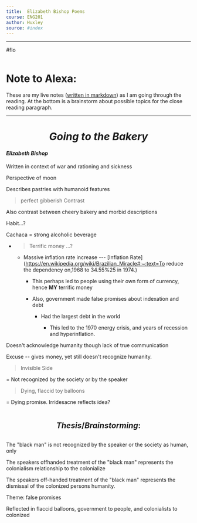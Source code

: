 ```yaml
---
title:  Elizabeth Bishop Poems
course: ENG201
author: Huxley 
source: #index
---
```


---

#flo
```
```
# Note to Alexa:
These are my live notes (<ins>written in markdown</ins>) as I am going through the reading. At the bottom is a brainstorm about possible topics for the close reading paragraph. 

---

# $$Going\ to\ the\ Bakery$$
#### *$Elizabeth\ Bishop$*

Written in context of war and rationing and sickness 


Perspective of moon

Describes pastries with humanoid features


> perfect gibberish
Contrast 

Also contrast between cheery bakery and morbid descriptions

Habit...?

Cachaca = strong alcoholic beverage 



- > Terrific money ...?

	- Massive inflation rate increase --- [Inflation Rate](https://en.wikipedia.org/wiki/Brazilian_Miracle#:~:text=To reduce the dependency on,1968 to 34.55%25 in 1974.)
		- This perhaps led to people using their own form of currency, hence **MY** terrific money

		- Also, government made false promises about indexation and debt 
			- Had the largest debt in the world 

				- This led to the 1970 energy crisis, and years of recession and hyperinflation.


Doesn't acknowledge humanity though lack of true communication

Excuse --  gives money, yet still doesn't recognize humanity.

> Invisible Side

= Not recognized by the society or by the speaker  


> Dying, flaccid toy balloons

= Dying promise. Irridesacne reflects idea? 

```
```
## $$Thesis/Brainstorming:$$
```
```



The "black man" is not recognized by the speaker or the society as human, only 

The speakers offhanded treatment of the "black man" represents the colonialism relationship to the colonialize 


The speakers off-handed treatment of the "black man" represents the dismissal of the colonized persons humanity. 




Theme: false promises

Reflected in flaccid balloons, government to people, and colonialists to colonized 

















